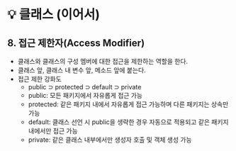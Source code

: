 # 💡 클래스 (이어서)

## 8. 접근 제한자(Access Modifier)

* 클래스와 클래스의 구성 멤버에 대한 접근을 제한하는 역할을 한다.
* 클래스 앞, 클래스 내 변수 앞, 메소드 앞에 붙는다.
* 접근 제한 강화도
  * public ⊃ protected ⊃ default ⊃ private
  * public: 모든 패키지에서 자유롭게 접근 가능
  * protected: 같은 패키지 내에서 자유롭게 접근 가능하며 다른 패키지는 상속만 가능
  * default: 클래스 선언 시 public을 생략한 경우 자동으로 적용되고 같은 패키지 내에서만 접근 가능
  * private: 같은 클래스 내부에서만 생성자 호출 및 객체 생성 가능